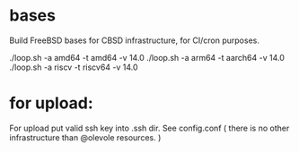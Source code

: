 # bases

Build FreeBSD bases for CBSD infrastructure, for CI/cron purposes.

./loop.sh -a amd64 -t amd64 -v 14.0
./loop.sh -a arm64 -t aarch64 -v 14.0
./loop.sh -a riscv -t riscv64 -v 14.0

# for upload:

For upload put valid ssh key into .ssh dir.
See config.conf ( there is no other infrastructure than @olevole resources. )

